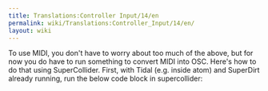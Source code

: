 ```yaml
---
title: Translations:Controller Input/14/en
permalink: wiki/Translations:Controller_Input/14/en/
layout: wiki
---
```


To use MIDI, you don't have to worry about too much of the above, but
for now you do have to run something to convert MIDI into OSC. Here's
how to do that using SuperCollider. First, with Tidal (e.g. inside atom)
and SuperDirt already running, run the below code block in
supercollider:
